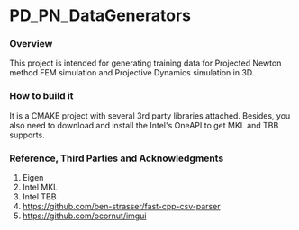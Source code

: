 # PD_PN_DataGenerators

### Overview

This project is intended for generating training data for Projected Newton method FEM simulation
and Projective Dynamics simulation in 3D. 

### How to build it

It is a CMAKE project with several 3rd party libraries attached. 
Besides, you also need to download and install the Intel's OneAPI to get MKL and TBB supports. 

### Reference, Third Parties and Acknowledgments

1. Eigen
2. Intel MKL
3. Intel TBB
4. https://github.com/ben-strasser/fast-cpp-csv-parser
5. https://github.com/ocornut/imgui